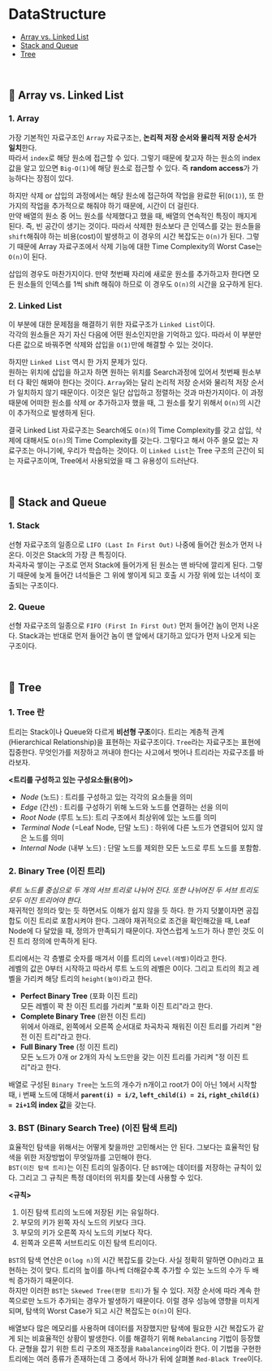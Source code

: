 # DataStructure
- [Array vs. Linked List](#array-vs-linked-list)
- [Stack and Queue](#stack-and-queue)
- [Tree](#tree)
</br>

<h2 name="array-vs-linked-list">📌 Array vs. Linked List</h2>

### 1. Array
가장 기본적인 자료구조인 `Array` 자료구조는, **논리적 저장 순서와 물리적 저장 순서가 일치**한다.</br>
따라서 `index`로 해당 원소에 접근할 수 있다. 그렇기 때문에 찾고자 하는 원소의 index 값을 알고 있으면 `Big-O(1)`에 해당 원소로 접근할 수 있다. 즉 **random access**가 가능하다는 장점이 있다.

하지만 삭제 or 삽입의 과정에서는 해당 원소에 접근하여 작업을 완료한 뒤(`O(1)`), 또 한 가지의 작업을 추가적으로 해줘야 하기 때문에, 시간이 더 걸린다.</br>
만약 배열의 원소 중 어느 원소를 삭제했다고 했을 때, 배열의 연속적인 특징이 깨지게 된다. 즉, 빈 공간이 생기는 것이다. 따라서 삭제한 원소보다 큰 인덱스를 갖는 원소들을 `shift`해줘야 하는 비용(cost)이 발생하고 이 경우의 시간 복잡도는 `O(n)`가 된다. 그렇기 때문에 Array 자료구조에서 삭제 기능에 대한 Time Complexity의 Worst Case는 `O(n)`이 된다.

삽입의 경우도 마찬가지이다. 만약 첫번째 자리에 새로운 원소를 추가하고자 한다면 모든 원소들의 인덱스를 1씩 shift 해줘야 하므로 이 경우도 `O(n)`의 시간을 요구하게 된다.

### 2. Linked List
이 부분에 대한 문제점을 해결하기 위한 자료구조가 `Linked List`이다.</br>
각각의 원소들은 자기 자신 다음에 어떤 원소인지만을 기억하고 있다. 따라서 이 부분만 다른 값으로 바꿔주면 삭제와 삽입을 `O(1)`만에 해결할 수 있는 것이다.

하지만 `Linked List` 역시 한 가지 문제가 있다.</br>
원하는 위치에 삽입을 하고자 하면 원하는 위치를 Search과정에 있어서 첫번째 원소부터 다 확인 해봐야 한다는 것이다. `Array`와는 달리 논리적 저장 순서와 물리적 저장 순서가 일치하지 않기 때문이다. 이것은 일단 삽입하고 정렬하는 것과 마찬가지이다. 이 과정 때문에 어떠한 원소를 삭제 or 추가하고자 했을 때, 그 원소를 찾기 위해서 `O(n)`의 시간이 추가적으로 발생하게 된다.

결국 Linked List 자료구조는 Search에도 `O(n)`의 Time Complexity를 갖고 삽입, 삭제에 대해서도 `O(n)`의 Time Complexity를 갖는다. 그렇다고 해서 아주 쓸모 없는 자료구조는 아니기에, 우리가 학습하는 것이다. 이 `Linked List`는 Tree 구조의 근간이 되는 자료구조이며, Tree에서 사용되었을 때 그 유용성이 드러난다.

</br>

<h2 name="stack-and-queue">📌 Stack and Queue</h2>

### 1. Stack
선형 자료구조의 일종으로 `LIFO (Last In First Out)` 나중에 들어간 원소가 먼저 나온다. 이것은 Stack의 가장 큰 특징이다. </br>
차곡차곡 쌓이는 구조로 먼저 Stack에 들어가게 된 원소는 맨 바닥에 깔리게 된다. 그렇기 때문에 늦게 들어간 녀석들은 그 위에 쌓이게 되고 호출 시 가장 위에 있는 녀석이 호출되는 구조이다.

### 2. Queue
선형 자료구조의 일종으로 `FIFO (First In First Out)` 먼저 들어간 놈이 먼저 나온다. Stack과는 반대로 먼저 들어간 놈이 맨 앞에서 대기하고 있다가 먼저 나오게 되는 구조이다. 

</br>

<h2 name="tree">📌 Tree</h2>

### 1. Tree 란
트리는 Stack이나 Queue와 다르게 **비선형 구조**이다. 트리는 계층적 관계(Hierarchical Relationship)을 표현하는 자료구조이다. `Tree`라는 자료구조는 표현에 집중한다. 무엇인가를 저장하고 꺼내야 한다는 사고에서 벗어나 트리라는 자료구조를 바라보자.

**<트리를 구성하고 있는 구성요소들(용어)>**</br>

- *Node* (노드) : 트리를 구성하고 있는 각각의 요소들을 의미
- *Edge* (간선) : 트리를 구성하기 위해 노드와 노드를 연결하는 선을 의미
- *Root Node* (루트 노드): 트리 구조에서 최상위에 있는 노드를 의미
- *Terminal Node* (=Leaf Node, 단말 노드) : 하위에 다른 노드가 연결되어 있지 않은 노드를 의미
- *Internal Node* (내부 노드) : 단말 노드를 제외한 모든 노드로 루트 노드를 포함함.

### 2. Binary Tree (이진 트리)
*루트 노드를 중심으로 두 개의 서브 트리로 나뉘어 진다. 또한 나뉘어진 두 서브 트리도 모두 이진 트리어야 한다.*</br>
재귀적인 정의라 맞는 듯 하면서도 이해가 쉽지 않을 듯 하다. 한 가지 덧붙이자면 공집합도 이진 트리로 포함시켜야 한다. 그래야 재귀적으로 조건을 확인해갔을 때, Leaf Node에 다 달았을 때, 정의가 만족되기 때문이다. 자연스럽게 노드가 하나 뿐인 것도 이진 트리 정의에 만족하게 된다.

트리에서는 각 층별로 숫자를 매겨서 이를 트리의 `Level(레벨)`이라고 한다.</br>
레벨의 값은 0부터 시작하고 따라서 루트 노드의 레벨은 0이다. 그리고 트리의 최고 레벨을 가리켜 해당 트리의 `height(높이)`라고 한다.

- **Perfect Binary Tree** (포화 이진 트리)</br>
모든 레벨이 꽉 찬 이진 트리를 가리켜 "포화 이진 트리"라고 한다.
- **Complete Binary Tree** (완전 이진 트리)</br>
위에서 아래로, 왼쪽에서 오른쪽 순서대로 차곡차곡 채워진 이진 트리를 가리켜 "완전 이진 트리"라고 한다.
- **Full Binary Tree** (정 이진 트리)</br>
모든 노드가 0개 or 2개의 자식 노드만을 갖는 이진 트리를 가리켜 "정 이진 트리"라고 한다.

배열로 구성된 `Binary Tree`는 노드의 개수가 n개이고 root가 0이 아닌 1에서 시작할 때, i 번째 노드에 대해서 **`parent(i) = i/2`, `left_child(i) = 2i`, `right_child(i) = 2i+1`의 index 값**을 갖는다.

### 3. BST (Binary Search Tree) (이진 탐색 트리)
효율적인 탐색을 위해서는 어떻게 찾을까만 고민해서는 안 된다. 그보다는 효율적인 탐색을 위한 저장방법이 무엇일까를 고민해야 한다. </br>
`BST(이진 탐색 트리)`는 이진 트리의 일종이다. 단 `BST`에는 데이터를 저장하는 규칙이 있다. 그리고 그 규칙은 특정 데이터의 위치를 찾는데 사용할 수 있다.

**<규칙>**</br>
1. 이진 탐색 트리의 노드에 저장된 키는 유일하다.
2. 부모의 키가 왼쪽 자식 노드의 키보다 크다.
3. 부모의 키가 오른쪽 자식 노드의 키보다 작다.
4. 왼쪽과 오른쪽 서브트리도 이진 탐색 트리이다.

`BST`의 탐색 연산은 `O(log n)`의 시간 복잡도를 갖는다. 사실 정확히 말하면 O(h)라고 표현하는 것이 맞다. 트리의 높이를 하나씩 더해갈수록 추가할 수 있는 노드의 수가 두 배씩 증가하기 때문이다.</br>
하지만 이러한 `BST`는 `Skewed Tree(편향 트리)`가 될 수 있다. 저장 순서에 따라 계속 한 쪽으로만 노드가 추가되는 경우가 발생하기 때문이다. 이럴 경우 성능에 영향을 미치게 되며, 탐색의 Worst Case가 되고 시간 복잡도는 `O(n)`이 된다.

배열보다 많은 메모리를 사용하며 데이터를 저장했지만 탐색에 필요한 시간 복잡도가 같게 되는 비효율적인 상황이 발생한다. 이를 해결하기 위해 `Rebalancing` 기법이 등장했다. 균형을 잡기 위한 트리 구조의 재조정을 `Rabalanceing`이라 한다. 이 기법을 구현한 트리에는 여러 종류가 존재하는데 그 중에서 하나가 뒤에 살펴볼 `Red-Black Tree`이다.
